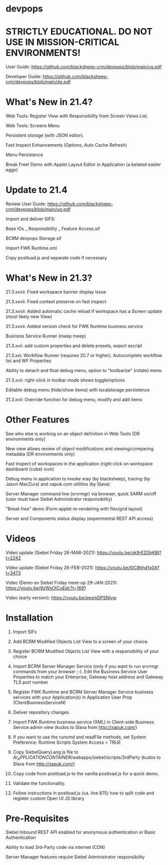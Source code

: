 # devpops

# STRICTLY EDUCATIONAL. DO NOT USE IN MISSION-CRITICAL ENVIRONMENTS!

User Guide: https://github.com/blacksheep-crm/devpops/blob/main/ug.pdf

Developer Guide: https://github.com/blacksheep-crm/devpops/blob/main/dg.pdf

# What's New in 21.4?

Web Tools: Register View with Responsibility from Screen Views List.

Web Tools: Screens Menu

Persistent storage (with JSON editor).

Fast Inspect Enhancements (Options, Auto Cache Refresh)

Menu Persistence

Break Free! Demo with Applet Layout Editor in Application (a belated easter eggo)

# Update to 21.4

Review User Guide: https://github.com/blacksheep-crm/devpops/blob/main/ug.pdf

Import and deliver SIFS:

Base IOs _ Responsibility _ Feature Access.sif

BCRM devpops Storage.sif

Import FWK Runtime.xml

Copy postload.js and separate code if necessary

# What's New in 21.3?

21.3.xxvii: Fixed workspace banner display issue

21.3.xxvii: Fixed context preserve on fast inspect

21.3.xxvii: Added automatic cache reload if workspace has a Screen update (most likely new View)

21.3.xxvii: Added version check for FWK Runtime business service

Business Service Runner (meep meep)

21.3.xvii: add custom properties and delete presets, export escript

21.3.xxi: Workflow Runner (requires 20.7 or higher). Autocomplete workflow list and WF Properties

Ability to detach and float debug menu, option to "toolbarize" (rotate) menu

21.3.xvii: right-click in toolbar mode shows toggle/options

Editable debug menu (hide/show items) with localstorage persistence

21.3.xvii: Override function for debug menu, modify and add items

# Other Features

See who else is working on an object definition in Web Tools (DR environments only)

New view allows review of object modifications and viewing/comparing metadata (DR environments only)

Fast Inspect of workspaces in the application (right click on workspace dashboard (cube) icon)

Debug menu in application to invoke xray (by blacksheep), tracing (by Jason MacZura) and xapuk.com utilities (by Slava)

Server Manager command line (srvrmgr) via browser, quick SARM on/off (user must have Siebel Administrator responsibility)

"Break free" demo (Form applet re-rendering with flex/grid layout)

Server and Components status display (experimental REST API access)

# Videos

Video update (Siebel Friday 26-MAR-2021): https://youtu.be/ok9rEZGhKBI?t=2242

Video update (Siebel Friday 26-FEB-2021): https://youtu.be/l0C8hhd1x0A?t=3473

Video (Demo on Siebel Friday meet-up 29-JAN-2021): https://youtu.be/9zWsOtCuEdc?t=1691

Video (early version): https://youtu.be/pesmDPSNIvw

# Installation

1. Import SIFs

2. Add BCRM Modified Objects List View to a screen of your choice.

3. Register BCRM Modified Objects List View with a responsibility of your choice

4. Import BCRM Server Manager Service (only if you want to run srvrmgr commands from your browser ;-).
   Edit the Business Service User Properties to match your Enterprise, Gateway host address and Gateway TLS port number

5. Register FWK Runtime and BCRM Server Manager Service business services with your Application(s) in Application User Prop (ClientBusinessServiceN)

6. Deliver repository changes.

7. Import FWK Runtime business service (XML) in Client-side Business Service admin view (kudos to Slava from http://xapuk.com/)

8. If you want to use the runcmd and readFile methods, set System Preference: Runtime Scripts System Access = TRUE

9. Copy SiebelQueryLang.js file to $AI_APPLICATIONCONTAINER$/webapps/siebel/scripts/3rdParty (kudos to Slava from http://xapuk.com/)

10. Copy code from postload.js to the vanilla postload.js for a quick demo. 

11. Validate the functionality.

12. Follow instructions in postload.js (ca. line 875) how to split code and register custom Open UI JS library

# Pre-Requisites

Siebel Inbound REST API enabled for anonymous authentication or Basic Authentication

Ability to load 3rd-Party code via internet (CDN)

Server Manager features require Siebel Administrator responsibility


